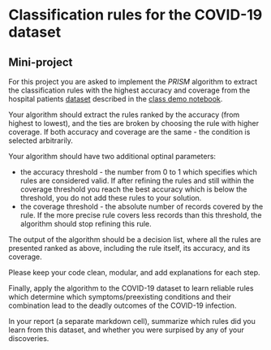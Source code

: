 # Classification rules for the COVID-19 dataset
## Mini-project

For this project you are asked to implement the *PRISM* algorithm to extract the classification rules with the highest accuracy and coverage from the hospital patients [dataset](https://docs.google.com/spreadsheets/d/1EPewR1KdT8mszXJMuqELRTHAVIFHEJw9VwLsb9whKPI/edit?usp=sharing) described in the [class demo notebook](https://github.com/mgbarsky/ml_decision_tree_demo.git).

Your algorithm should extract the rules ranked by the accuracy (from highest to lowest), and the ties are broken by choosing the rule with higher coverage. If both accuracy and coverage are the same - the condition is selected arbitrarily.

Your algorithm should have two additional optinal parameters: 
* the accuracy threshold - the number from 0 to 1 which specifies which rules are considered valid. If after refining the rules and still within the coverage threshold you reach the best accuracy which is below the threshold, you do not add these rules to your solution.
* the coverage threshold - the absolute number of records covered by the rule. If the more precise rule covers less records than this threshold, the algorithm should stop refining this rule.

The output of the algorithm should be a decision list, where all the rules are presented ranked as above, including the rule itself, its accuracy, and its coverage.

Please keep your code clean, modular, and add explanations for each step.

Finally, apply the algorithm to the COVID-19 dataset to learn reliable rules which determine which symptoms/preexisting conditions and their combination lead to the deadly outcomes of the COVID-19 infection. 

In your report (a separate markdown cell), summarize which rules did you learn from this dataset, and whether you were surpised by any of your discoveries.
